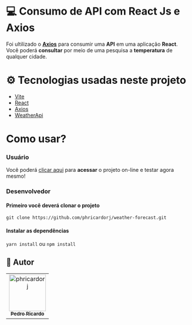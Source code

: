 # 💻 Consumo de API com React Js e Axios

Foi ultilizado o **[Axios](https://axios-http.com/docs/intro)** para consumir uma **API** em uma aplicação **React**. Você poderá
**consultar** por meio de uma pesquisa a **temperatura** de qualquer cidade.

# ⚙️ Tecnologias usadas neste projeto
- [Vite](https://vitejs.dev/)
- [React](https://pt-br.reactjs.org/)
- [Axios](https://axios-http.com/docs/intro)
- [WeatherApi](https://github.com/robertoduessmann/weather-api/)

# Como usar? 

### Usuário

Você poderá [clicar aqui](https://weather-forecast-rust.vercel.app/) para **acessar** o projeto on-line e testar agora mesmo! 

### Desenvolvedor

#### Primeiro você deverá clonar o projeto
```
git clone https://github.com/phricardorj/weather-forecast.git
```

#### Instalar as dependências
```yarn install``` ou ```npm install```

## 🖖 Autor<br>
<table>
  <tr>
    <td align="center">
      <a href="https://github.com/phricardorj">
        <img src="https://avatars.githubusercontent.com/u/70300680" width="100px;" alt="phricardorj"/><br>
        <sub>
          <b>Pedro Ricardo</b>
        </sub>
      </a>
    </td>
  </tr>
</table>

